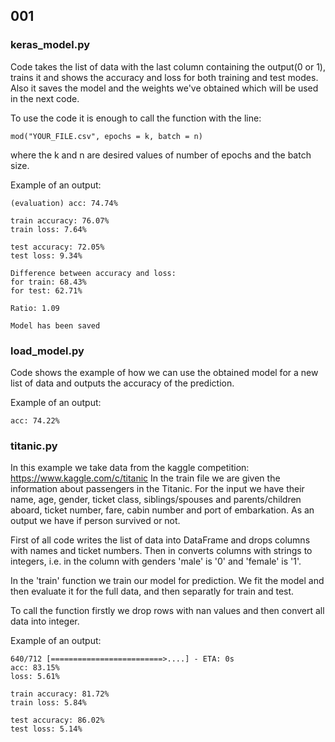 ## 001

### keras_model.py

Code takes the list of data with the last column containing the output(0 or 1), trains it and shows the accuracy and loss for both training and test modes. Also it saves the model and the weights we've obtained which will be used in the next code.

To use the code it is enough to call the function with the line:

`mod("YOUR_FILE.csv", epochs = k, batch = n)`

where the k and n are desired values of number of epochs and the batch size.

Example of an output:
```
(evaluation) acc: 74.74%

train accuracy: 76.07% 
train loss: 7.64%

test accuracy: 72.05% 
test loss: 9.34%

Difference between accuracy and loss:
for train: 68.43%
for test: 62.71%

Ratio: 1.09

Model has been saved
```

### load_model.py

Code shows the example of how we can use the obtained model for a new list of data and outputs the accuracy of the prediction.

Example of an output:

`
acc: 74.22%
`
### titanic.py

In this example we take data from the kaggle competition: https://www.kaggle.com/c/titanic
In the train file we are given the information about passengers in the Titanic. For the input we have their name, age, gender, ticket class, siblings/spouses and parents/children aboard, ticket number, fare, cabin number and port of embarkation.
As an output we have if person survived or not.

First of all code writes the list of data into DataFrame and drops columns with names and ticket numbers. Then in converts columns with strings to integers, i.e. in the column with genders 'male' is '0' and 'female' is '1'.

In the 'train' function we train our model for prediction. We fit the model and then evaluate it for the full data, and then separatly for train and test.

To call the function firstly we drop rows with nan values and then convert all data into integer.

Example of an output:

```
640/712 [=========================>....] - ETA: 0s
acc: 83.15%
loss: 5.61%

train accuracy: 81.72% 
train loss: 5.84%

test accuracy: 86.02% 
test loss: 5.14%
```
